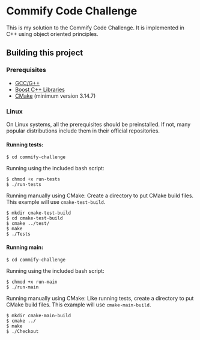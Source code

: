 # Commify Code Challenge
This is my solution to the Commify Code Challenge. It is implemented in C++ using object oriented principles.
## Building this project
### Prerequisites
* [GCC/G++](https://gcc.gnu.org/)
* [Boost C++ Libraries](https://www.boost.org/)
* [CMake](https://cmake.org/) (minimum version 3.14.7)
### Linux
On Linux systems, all the prerequisites should be preinstalled. If not, many popular distributions include them in their official repositories.
#### Running tests:
```
$ cd commify-challenge
```
Running using the included bash script:
```
$ chmod +x run-tests
$ ./run-tests
```
Running manually using CMake:
Create a directory to put CMake build files. This example will use `cmake-test-build`.
```
$ mkdir cmake-test-build
$ cd cmake-test-build
$ cmake ../test/
$ make
$ ./Tests
```
#### Running main:
```
$ cd commify-challenge
```
Running using the included bash script:
```
$ chmod +x run-main
$ ./run-main
```
Running manually using CMake:
Like running tests, create a directory to put CMake build files. This example will use `cmake-main-build`.
```
$ mkdir cmake-main-build
$ cmake ../
$ make
$ ./Checkout
```

